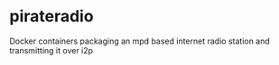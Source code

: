 # pirateradio
Docker containers packaging an mpd based internet radio station and transmitting it over i2p
